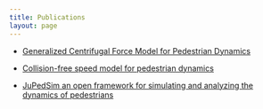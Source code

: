 ```yaml
---
title: Publications
layout: page
---
```



* [Generalized Centrifugal Force Model for Pedestrian Dynamics](https://arxiv.org/abs/1008.4297)

* [Collision-free speed model for pedestrian dynamics](http://arxiv.org/abs/1512.05597)

* [JuPedSim an open framework for simulating and analyzing the dynamics of pedestrians](https://www.researchgate.net/publication/289377829_JuPedSim_an_open_framework_for_simulating_and_analyzing_the_dynamics_of_pedestrians)
